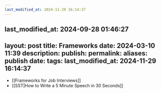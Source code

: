 ```yaml
---
last_modified_at: 2024-11-29 16:14:37
---
```


last_modified_at: 2024-09-28 01:46:27
---
layout: post
title: Frameworks
date: 2024-03-10 11:39
description: 
publish: 
permalink: 
aliases: 
publish date: 
tags:
last_modified_at: 2024-11-29 16:14:37
---
- [[Frameworks for Job Interviews]]
- [[SST|How to Write a 5 Minute Speech in 30 Seconds]]
